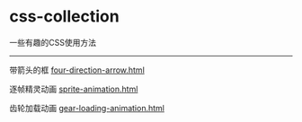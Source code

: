 # css-collection
一些有趣的CSS使用方法

***

带箭头的框 [four-direction-arrow.html](http://htmlpreview.github.io/?https://github.com/YopheeHsin/css-collection/blob/master/four-direction-arrow.html)

逐帧精灵动画 [sprite-animation.html](http://htmlpreview.github.io/?https://github.com/YopheeHsin/css-collection/blob/master/sprite-animation.html)

齿轮加载动画 [gear-loading-animation.html](http://htmlpreview.github.io/?https://github.com/YopheeHsin/css-collection/blob/master/gear-loading-animation.html)